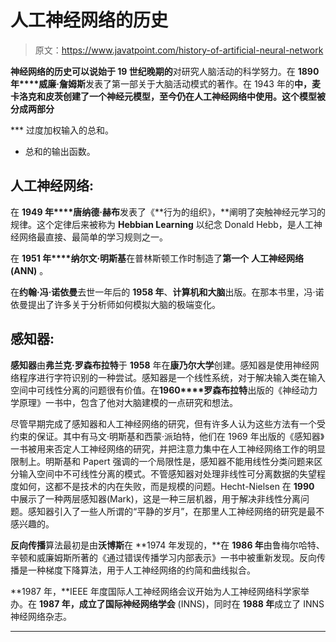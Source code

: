 # 人工神经网络的历史

> 原文：<https://www.javatpoint.com/history-of-artificial-neural-network>

**神经网络的历史可以说始于 19 世纪晚期的**对研究人脑活动的科学努力。在 **1890 年****威廉·詹姆斯**发表了第一部关于大脑活动模式的著作。在 1943 年的****中，麦卡洛克**和**皮茨**创建了一个神经元模型，至今仍在**人工神经网络**中使用。这个模型被分成两部分******

 ***   过度加权输入的总和。
*   总和的输出函数。

## 人工神经网络:

在 **1949 年****唐纳德·赫布**发表了《**行为的组织》，**阐明了突触神经元学习的规律。这个定律后来被称为 **Hebbian Learning** 以纪念 Donald Hebb，是人工神经网络最直接、最简单的学习规则之一。

在 **1951 年****纳尔文·明斯基**在普林斯顿工作时制造了**第一个** **人工神经网络(ANN)** 。

在**约翰·冯·诺依曼**去世一年后的 **1958 年**、**计算机和大脑**出版。在那本书里，冯·诺依曼提出了许多关于分析师如何模拟大脑的极端变化。

## 感知器:

**感知器**由**弗兰克·罗森布拉特**于 **1958** 年在**康乃尔大学**创建。感知器是使用神经网络程序进行字符识别的一种尝试。感知器是一个线性系统，对于解决输入类在输入空间中可线性分离的问题很有价值。在**1960****罗森布拉特**出版的《神经动力学原理》一书中，包含了他对大脑建模的一点研究和想法。

尽管早期完成了感知器和人工神经网络的研究，但有许多人认为这些方法有一个受约束的保证。其中有马文·明斯基和西蒙·派珀特，他们在 1969 年出版的《感知器》一书被用来否定人工神经网络的研究，并把注意力集中在人工神经网络工作的明显限制上。明斯基和 Papert 强调的一个局限性是，感知器不能用线性分类问题来区分输入空间中不可线性分离的模式。不管感知器对处理非线性可分离数据的失望程度如何，这都不是技术的内在失败，而是规模的问题。Hecht-Nielsen 在 **1990** 中展示了一种两层感知器(Mark)，这是一种三层机器，用于解决非线性分离问题。感知器引入了一些人所谓的“平静的岁月”，在那里人工神经网络的研究是最不感兴趣的。

**反向传播**算法最初是由**沃博斯**在 **1974 年发现的，**在 **1986 年**由鲁梅尔哈特、辛顿和威廉姆斯所著的《通过错误传播学习内部表示》一书中被重新发现。反向传播是一种梯度下降算法，用于人工神经网络的约简和曲线拟合。

**1987 年，**IEEE 年度国际人工神经网络会议开始为人工神经网络科学家举办。在 **1987 年，**成立了**国际神经网络学会** (INNS)，同时在 **1988 年**成立了 INNS 神经网络杂志。

* * ***